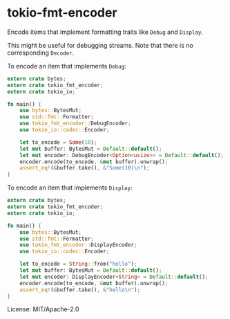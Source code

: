 # tokio-fmt-encoder

Encode items that implement formatting traits like `Debug` and `Display`.

This might be useful for debugging streams. Note that there is no corresponding `Decoder`.

To encode an item that implements `Debug`:

```rust
extern crate bytes;
extern crate tokio_fmt_encoder;
extern crate tokio_io;

fn main() {
    use bytes::BytesMut;
    use std::fmt::Formatter;
    use tokio_fmt_encoder::DebugEncoder;
    use tokio_io::codec::Encoder;

    let to_encode = Some(10);
    let mut buffer: BytesMut = Default::default();
    let mut encoder: DebugEncoder<Option<usize>> = Default::default();
    encoder.encode(to_encode, &mut buffer).unwrap();
    assert_eq!(&buffer.take(), &"Some(10)\n");
}
```

To encode an item that implements `Display`:

```rust
extern crate bytes;
extern crate tokio_fmt_encoder;
extern crate tokio_io;

fn main() {
    use bytes::BytesMut;
    use std::fmt::Formatter;
    use tokio_fmt_encoder::DisplayEncoder;
    use tokio_io::codec::Encoder;

    let to_encode = String::from("hello");
    let mut buffer: BytesMut = Default::default();
    let mut encoder: DisplayEncoder<String> = Default::default();
    encoder.encode(to_encode, &mut buffer).unwrap();
    assert_eq!(&buffer.take(), &"hello\n");
}
```


License: MIT/Apache-2.0
